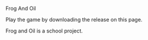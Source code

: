 Frog And Oil

Play the game by downloading the release on this page.

Frog and Oil is a school project.
